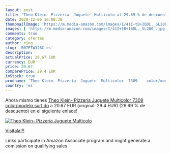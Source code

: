 ```yaml
---
layout: post
title: 'Theo Klein- Pizzería  Juguete  Multicolo al 29.69 % de descuento'
date: 2020-12-06 16:08:38
thumbnailImage: 'https://m.media-amazon.com/images/I/41I+tB+IBDL._SL200_.jpg'
images: [ 'https://m.media-amazon.com/images/I/41I+tB+IBDL._SL200_.jpg' ]
comments: true
category: ofertas
author: ring
slug: 'B07PTW3J6C-es'
description:
actualPrice: 20.67 EUR
currency: EUR
price: 20.67
comparePrice: 29.4 EUR
inStock: true
prodname: 'Theo Klein- Pizzería  Juguete  Multicolor  7309    color/modelo surtido'
country: 'es'
---
```


Ahora mismo tienes [Theo Klein- Pizzería  Juguete  Multicolor  7309    color/modelo surtido](https://www.amazon.es/dp/B07PTW3J6C/?tag=tolees-21) a 20.67 EUR (original: 29.4 EUR) (29.69 %  de descuento) en el siguiente enlace!

[![Theo Klein- Pizzería  Juguete  Multicolo](https://m.media-amazon.com/images/I/41I+tB+IBDL._SL200_.jpg)](https://www.amazon.es/dp/B07PTW3J6C/?tag=tolees-21)

[Visítala!!!](https://www.amazon.es/dp/B07PTW3J6C/?tag=tolees-21)

Links participate in Amazon Associate program and might generate a comission on qualifying sales
